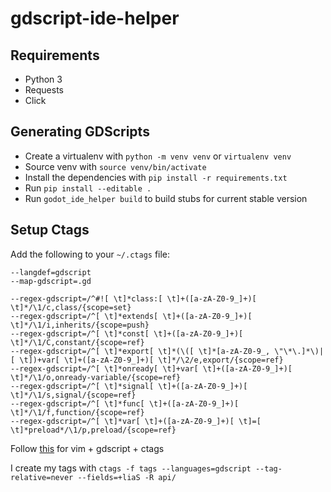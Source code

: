 # gdscript-ide-helper

## Requirements
- Python 3
- Requests
- Click

## Generating GDScripts
- Create a virtualenv with `python -m venv venv` or `virtualenv venv`
- Source venv with `source venv/bin/activate`
- Install the dependencies with `pip install -r requirements.txt`
- Run `pip install --editable .`
- Run `godot_ide_helper build` to build stubs for current stable version

## Setup Ctags

Add the following to your `~/.ctags` file:
```
--langdef=gdscript
--map-gdscript=.gd

--regex-gdscript=/^#![ \t]*class:[ \t]+([a-zA-Z0-9_]+)[ \t]*/\1/c,class/{scope=set}
--regex-gdscript=/^[ \t]*extends[ \t]+([a-zA-Z0-9_]+)[ \t]*/\1/i,inherits/{scope=push}
--regex-gdscript=/^[ \t]*const[ \t]+([a-zA-Z0-9_]+)[ \t]*/\1/C,constant/{scope=ref}
--regex-gdscript=/^[ \t]*export[ \t]*(\([ \t]*[a-zA-Z0-9_, \"\*\.]*\)|[ \t])+var[ \t]+([a-zA-Z0-9_]+)[ \t]*/\2/e,export/{scope=ref}
--regex-gdscript=/^[ \t]*onready[ \t]+var[ \t]+([a-zA-Z0-9_]+)[ \t]*/\1/o,onready-variable/{scope=ref}
--regex-gdscript=/^[ \t]*signal[ \t]+([a-zA-Z0-9_]+)[ \t]*/\1/s,signal/{scope=ref}
--regex-gdscript=/^[ \t]*func[ \t]+([a-zA-Z0-9_]+)[ \t]*/\1/f,function/{scope=ref}
--regex-gdscript=/^[ \t]*var[ \t]+([a-zA-Z0-9_]+)[ \t]=[ \t]*preload*/\1/p,preload/{scope=ref}
```

Follow [this](https://github.com/syskrank/vim-gdscript-ctags) for vim + gdscript + ctags

I create my tags with `ctags -f tags --languages=gdscript --tag-relative=never --fields=+liaS -R api/`

[1]: https://github.com/syskrank/vim-gdscript-ctags#add-the-following-to-your-ctags-file
